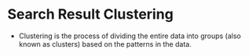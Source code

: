 # Search Result Clustering

- Clustering is the process of dividing the entire data into groups (also known as clusters) based on the patterns in the data.
